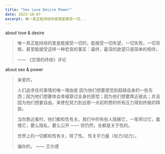 ```yaml
---
title: "Sex Love Desire Power"
date: 2023-10-07
excerpt: 唯一真正能持续的爱是能接受一切...
---
```

about love & desire

>唯一真正能持续的爱是能接受一切的，能接受一切失望，一切失败，一切背叛，甚至能接受这样一种悲哀的事实：最终，最深的欲望只是简单的相伴。 
>
>—— 《恋情的终结》评论


about sex & power

>亲爱的，
>
>人们追求任何事情的唯一理由是 因为他们想要感觉到超越自身的一些东西；因为他们想要体会幸福穿过全身的感觉；因为他们想要靠近彼此；并且因为他们想要自由，来使在努力到达那一点前积攒的所有压力得到终极的释放。
>
>当你靠近看时，他们都和性有关。我们中的有些人隐蔽它，一笔带过它，羞愧它，要么隐私，要么公开 —— 但仍然，全都是关于性的。
>
>世界上的一切都和性有关，除了性。
>性关乎力量（权力/动力）。
>
>骗你的，
>—— 王尔德

